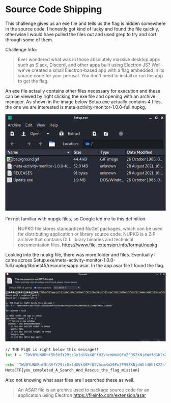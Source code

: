 # Source Code Shipping

This challenge gives us an exe file and tells us the flag is hidden somewhere in the source code. I honestly got kind of lucky and found the file quickly, otherwise I would have pulled the files out and used grep to try and sort through some of them. 

Challenge Info:
> Ever wondered what was in those absolutely massive desktop apps such as Slack, Discord, and other apps built using Electron JS? Well we've created a small Electron-based app with a flag embedded in its source code for your perusal.
> You don't need to install or run the app to get the flag.


An exe file actaully contains other files necessary for execution and these can be viewed by right clicking the exe file and opening with an archive manager. As shown in the image below Setup.exe actually contains 4 files, the one we are interested is meta-activity-monitor-1.0.0-full.nupkg.


![](source_2.png)

I'm not familiar with nupgk files, so Google led me to this definition.

>NUPKG file stores standardized NuGet packages, which can be used for distributing application or library source code. NUPKG is a ZIP archive that contains DLL library binaries and technical documentation files.
>https://www.file-extension.info/format/nupkg


Looking into the nupkg file, there was more folder and files. Eventually I came across Setup.exe/meta-activity-monitor-1.0.0-full.nupkg/lib/net45/resources/app.asar. In the app.asar file I found the flag. 

![](source_1.png)

```sh
// THE FL@G is right below this message!!
let f = "TWV0YUNURnt5b3VfY29tcGxldGVkX0FfU2VhcmNoX0FuZF9SZXNjdWVfdGhlX2ZsYWdfbWlzc2lvbn0="
```

```sh
echo 'TWV0YUNURnt5b3VfY29tcGxldGVkX0FfU2VhcmNoX0FuZF9SZXNjdWVfdGhlX2ZsYWdfbWlzc2lvbn0' | base64 -d
MetaCTF{you_completed_A_Search_And_Rescue_the_flag_mission}
```

Also not knowing what asar files are I searched these as well.

>An ASAR file is an archive used to package source code for an application using Electron
>https://fileinfo.com/extension/asar
